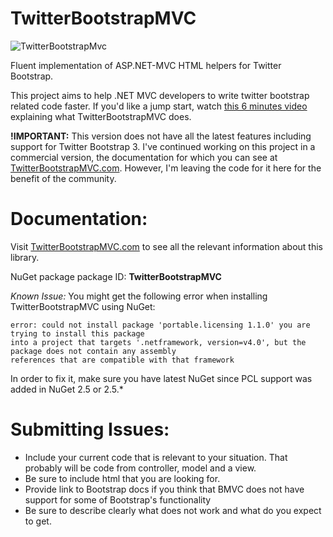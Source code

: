 TwitterBootstrapMVC
===================

![TwitterBootstrapMvc](https://github.com/DmitryEfimenko/TwitterBootstrapMvc/blob/master/TwitterBootstrapMVC/TwitterBootstrapMVC.png?raw=true)

Fluent implementation of ASP.NET-MVC HTML helpers for Twitter Bootstrap.

This project aims to help .NET MVC developers to write twitter bootstrap related code faster. If you'd like a jump start, watch [this 6 minutes video](http://www.youtube.com/watch?v=6LpWMl5D2i4) explaining what TwitterBootstrapMVC does.

**!IMPORTANT:** This version does not have all the latest features including support for Twitter Bootstrap 3. I've continued working on this project in a commercial version, the documentation for which you can see at [TwitterBootstrapMVC.com](https://www.twitterbootstrapmvc.com).
However, I'm leaving the code for it here for the benefit of the community.

# Documentation:
Visit [TwitterBootstrapMVC.com](https://www.twitterbootstrapmvc.com) to see all the relevant information about this library.

NuGet package
package ID: **TwitterBootstrapMVC**


*Known Issue:*
You might get the following error when installing TwitterBootstrapMVC using NuGet:
```
error: could not install package 'portable.licensing 1.1.0' you are trying to install this package
into a project that targets '.netframework, version=v4.0', but the package does not contain any assembly
references that are compatible with that framework
```
In order to fix it, make sure you have latest NuGet since PCL support was added in NuGet 2.5 or 2.5.* 

# Submitting Issues:
* Include your current code that is relevant to your situation. That probably will be code from controller, model and a view.
* Be sure to include html that you are looking for.
* Provide link to Bootstrap docs if you think that BMVC does not have support for some of Bootstrap's functionality
* Be sure to describe clearly what does not work and what do you expect to get.
